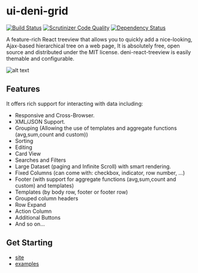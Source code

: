 # ui-deni-grid
[![Build Status](https://travis-ci.org/denimar/ui-deni-grid.svg?branch=master)](https://travis-ci.org/denimar/ui-deni-grid)
[![Scrutinizer Code Quality](https://scrutinizer-ci.com/g/denimar/ui-deni-grid/badges/quality-score.png?b=gh-pages)](https://scrutinizer-ci.com/g/denimar/ui-deni-grid/?branch=gh-pages)
[![Dependency Status](https://www.versioneye.com/user/projects/58654eb923f650003f475f8e/badge.svg?style=flat-square)](https://www.versioneye.com/user/projects/58654eb923f650003f475f8e)

A feature-rich React treeview that allows you to quickly add a nice-looking, Ajax-based hierarchical tree on a web page, It is absolutely free, open source and distributed under the MIT license. deni-react-treeview is easily themable and configurable.

![alt text](https://denimar.github.io/ui-deni-grid/examples/images/ui-deni-grid.png)


## Features
It offers rich support for interacting with data including:

  * Responsive and Cross-Browser.
  * XML/JSON Support.
  * Grouping (Allowing the use of templates and aggregate functions (avg,sum,count and custom))
  * Sorting
  * Editing
  * Card View
  * Searches and Filters
  * Large Dataset (paging and Infinite Scroll) with smart rendering.
  * Fixed Columns (can come with: checkbox, indicator, row number, ...)
  * Footer (with support for aggregate functions (avg,sum,count and custom) and templates)
  * Templates (by body row, footer or footer row)
  * Grouped column headers
  * Row Expand
  * Action Column
  * Additional Buttons
  * And so on...
  
## Get Starting
  * [site](https://denimar.github.io/ui-deni-grid/)
  * [examples](https://denimar.github.io/ui-deni-grid/examples)
